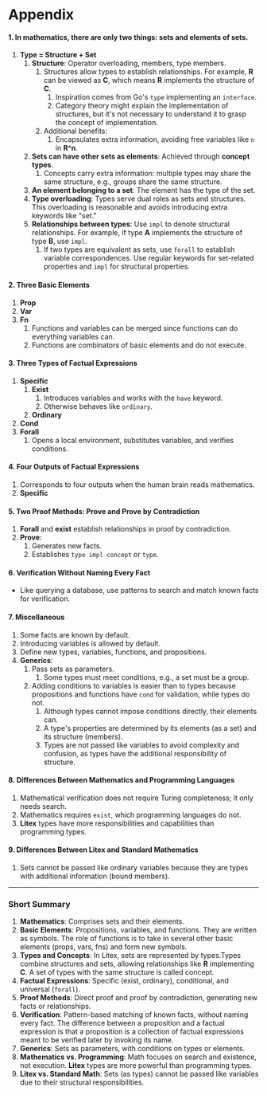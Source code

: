 # Appendix

#### 1. In mathematics, there are only two things: sets and elements of sets.
1. **Type = Structure + Set**
   1. **Structure**: Operator overloading, members, type members.
      1. Structures allow types to establish relationships. For example, **R** can be viewed as **C**, which means **R** implements the structure of **C**.
         1. Inspiration comes from Go's `type` implementing an `interface`.
         2. Category theory might explain the implementation of structures, but it's not necessary to understand it to grasp the concept of implementation.
      2. Additional benefits:
         1. Encapsulates extra information, avoiding free variables like `n` in **R^n**.
   2. **Sets can have other sets as elements**: Achieved through **concept types**.
      1. Concepts carry extra information: multiple types may share the same structure, e.g., groups share the same structure.
   3. **An element belonging to a set**: The element has the type of the set.
   4. **Type overloading**: Types serve dual roles as sets and structures. This overloading is reasonable and avoids introducing extra keywords like "set."
   5. **Relationships between types**: Use `impl` to denote structural relationships. For example, if type **A** implements the structure of type **B**, use `impl`.
      1. If two types are equivalent as sets, use `forall` to establish variable correspondences. Use regular keywords for set-related properties and `impl` for structural properties.

#### 2. Three Basic Elements
1. **Prop**
2. **Var**
3. **Fn**
   1. Functions and variables can be merged since functions can do everything variables can.
   2. Functions are combinators of basic elements and do not execute.

#### 3. Three Types of Factual Expressions
1. **Specific**
   1. **Exist**
      1. Introduces variables and works with the `have` keyword.
      2. Otherwise behaves like `ordinary`.
   2. **Ordinary**
2. **Cond**
3. **Forall**
   1. Opens a local environment, substitutes variables, and verifies conditions.

#### 4. Four Outputs of Factual Expressions
1. Corresponds to four outputs when the human brain reads mathematics.
2. **Specific**

#### 5. Two Proof Methods: Prove and Prove by Contradiction
1. **Forall** and **exist** establish relationships in proof by contradiction.
2. **Prove**:
   1. Generates new facts.
   2. Establishes `type impl concept` or `type`.

#### 6. Verification Without Naming Every Fact
- Like querying a database, use patterns to search and match known facts for verification.

#### 7. Miscellaneous
1. Some facts are known by default.
2. Introducing variables is allowed by default.
3. Define new types, variables, functions, and propositions.
4. **Generics**:
   1. Pass sets as parameters.
      1. Some types must meet conditions, e.g., a set must be a group.
   2. Adding conditions to variables is easier than to types because propositions and functions have `cond` for validation, while types do not.
      1. Although types cannot impose conditions directly, their elements can.
      2. A type's properties are determined by its elements (as a set) and its structure (members).
      3. Types are not passed like variables to avoid complexity and confusion, as types have the additional responsibility of structure.

#### 8. Differences Between Mathematics and Programming Languages
1. Mathematical verification does not require Turing completeness; it only needs search.
2. Mathematics requires `exist`, which programming languages do not.
3. **Litex** types have more responsibilities and capabilities than programming types.

#### 9. Differences Between Litex and Standard Mathematics
1. Sets cannot be passed like ordinary variables because they are types with additional information (bound members).

---

### Short Summary

1. **Mathematics**: Comprises sets and their elements. 
2. **Basic Elements**: Propositions, variables, and functions. They are written as symbols. The role of functions is to take in several other basic elements (props, vars, fns) and form new symbols.
3. **Types and Concepts**: In Litex, sets are represented by types.Types combine structures and sets, allowing relationships like **R** implementing **C**. A set of types with the same structure is called concept.
4. **Factual Expressions**: Specific (exist, ordinary), conditional, and universal (`forall`).
5. **Proof Methods**: Direct proof and proof by contradiction, generating new facts or relationships.
6. **Verification**: Pattern-based matching of known facts, without naming every fact. The difference between a proposition and a factual expression is that a proposition is a collection of factual expressions meant to be verified later by invoking its name.
7. **Generics**: Sets as parameters, with conditions on types or elements.
8. **Mathematics vs. Programming**: Math focuses on search and existence, not execution. **Litex** types are more powerful than programming types.
9. **Litex vs. Standard Math**: Sets (as types) cannot be passed like variables due to their structural responsibilities.